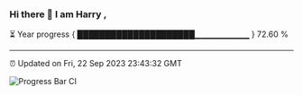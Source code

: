 ### Hi there 👋 I am Harry , 

⏳ Year progress { █████████████████████▁▁▁▁▁▁▁▁▁ } 72.60 %

---

⏰ Updated on Fri, 22 Sep 2023 23:43:32 GMT

![Progress Bar CI](https://github.com/duykhang68/duykhang68/workflows/Progress%20Bar%20CI/badge.svg)
